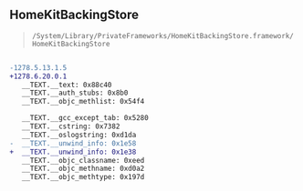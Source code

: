 ## HomeKitBackingStore

> `/System/Library/PrivateFrameworks/HomeKitBackingStore.framework/HomeKitBackingStore`

```diff

-1278.5.13.1.5
+1278.6.20.0.1
   __TEXT.__text: 0x88c40
   __TEXT.__auth_stubs: 0x8b0
   __TEXT.__objc_methlist: 0x54f4

   __TEXT.__gcc_except_tab: 0x5280
   __TEXT.__cstring: 0x7382
   __TEXT.__oslogstring: 0xd1da
-  __TEXT.__unwind_info: 0x1e58
+  __TEXT.__unwind_info: 0x1e38
   __TEXT.__objc_classname: 0xeed
   __TEXT.__objc_methname: 0xd0a2
   __TEXT.__objc_methtype: 0x197d

```
